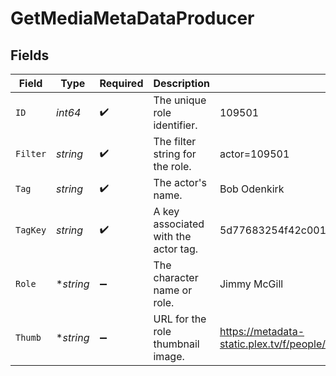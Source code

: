 # GetMediaMetaDataProducer


## Fields

| Field                                                                         | Type                                                                          | Required                                                                      | Description                                                                   | Example                                                                       |
| ----------------------------------------------------------------------------- | ----------------------------------------------------------------------------- | ----------------------------------------------------------------------------- | ----------------------------------------------------------------------------- | ----------------------------------------------------------------------------- |
| `ID`                                                                          | *int64*                                                                       | :heavy_check_mark:                                                            | The unique role identifier.                                                   | 109501                                                                        |
| `Filter`                                                                      | *string*                                                                      | :heavy_check_mark:                                                            | The filter string for the role.                                               | actor=109501                                                                  |
| `Tag`                                                                         | *string*                                                                      | :heavy_check_mark:                                                            | The actor's name.                                                             | Bob Odenkirk                                                                  |
| `TagKey`                                                                      | *string*                                                                      | :heavy_check_mark:                                                            | A key associated with the actor tag.                                          | 5d77683254f42c001f8c3f69                                                      |
| `Role`                                                                        | **string*                                                                     | :heavy_minus_sign:                                                            | The character name or role.                                                   | Jimmy McGill                                                                  |
| `Thumb`                                                                       | **string*                                                                     | :heavy_minus_sign:                                                            | URL for the role thumbnail image.                                             | https://metadata-static.plex.tv/f/people/f2ca7b474cc984efbdd5c503a096285a.jpg |